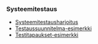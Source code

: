 ### Systeemitestaus

- [Systeemitestausharjoitus](../docs/Testaussuunnitelma.pdf)
- [Testaussuunnitelma-esimerkki](../docs/testaus_testaussuunnitelma_malli_2.pdf)
- [Testitapaukset-esimerkki](../docs/testitapaukset_esim.pdf)


